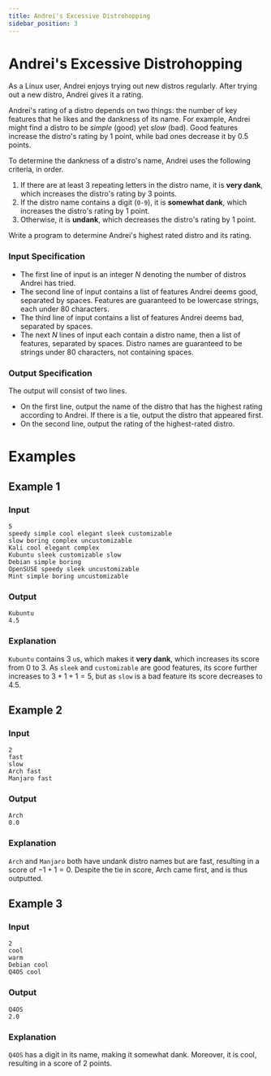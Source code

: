 ```yaml
---
title: Andrei's Excessive Distrohopping
sidebar_position: 3
---
```


# Andrei's Excessive Distrohopping

As a Linux user, Andrei enjoys trying out new distros regularly. After trying out a new distro, Andrei gives it a rating.

Andrei's rating of a distro depends on two things: the number of key features that he likes and the dankness of its name. For example, Andrei might find a distro to be _simple_ (good) yet _slow_ (bad). Good features increase the distro's rating by $1$ point, while bad ones decrease it by $0.5$ points.

To determine the dankness of a distro's name, Andrei uses the following criteria, in order.

1. If there are at least 3 repeating letters in the distro name, it is **very dank**, which increases the distro's rating by $3$ points.
2. If the distro name contains a digit (`0-9`), it is **somewhat dank**, which increases the distro's rating by $1$ point.
3. Otherwise, it is **undank**, which decreases the distro's rating by $1$ point.

Write a program to determine Andrei's highest rated distro and its rating.

### Input Specification

- The first line of input is an integer $N$ denoting the number of distros Andrei has tried.
- The second line of input contains a list of features Andrei deems good, separated by spaces. Features are guaranteed to be lowercase strings, each under $80$ characters.
- The third line of input contains a list of features Andrei deems bad, separated by spaces.
- The next $N$ lines of input each contain a distro name, then a list of features, separated by spaces. Distro names are guaranteed to be strings under $80$ characters, not containing spaces.

### Output Specification

The output will consist of two lines.

- On the first line, output the name of the distro that has the highest rating according to Andrei. If there is a tie, output the distro that appeared first.
- On the second line, output the rating of the highest-rated distro.

# Examples

## Example 1

### Input

```
5
speedy simple cool elegant sleek customizable
slow boring complex uncustomizable
Kali cool elegant complex
Kubuntu sleek customizable slow
Debian simple boring
OpenSUSE speedy sleek uncustomizable
Mint simple boring uncustomizable
```

### Output

```
Kubuntu
4.5
```

### Explanation

`Kubuntu` contains $3$ `u`s, which makes it **very dank**, which increases its score from $0$ to $3$. As `sleek` and `customizable` are good features, its score further increases to $3 + 1 + 1 = 5$, but as `slow` is a bad feature its score decreases to $4.5$.

## Example 2

### Input

```
2
fast
slow
Arch fast
Manjaro fast
```

### Output

```
Arch
0.0
```

### Explanation

`Arch` and `Manjaro` both have undank distro names but are fast, resulting in a score of $-1 + 1 = 0$. Despite the tie in score, Arch came first, and is thus outputted.

## Example 3

### Input

```
2
cool
warm
Debian cool
Q4OS cool
```

### Output

```
Q4OS
2.0
```

### Explanation

`Q4OS` has a digit in its name, making it somewhat dank. Moreover, it is cool, resulting in a score of $2$ points.
